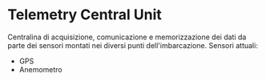 # Telemetry Central Unit
Centralina di acquisizione, comunicazione e memorizzazione dei dati da parte dei sensori montati nei diversi punti dell'imbarcazione.
Sensori attuali:
- GPS
- Anemometro
